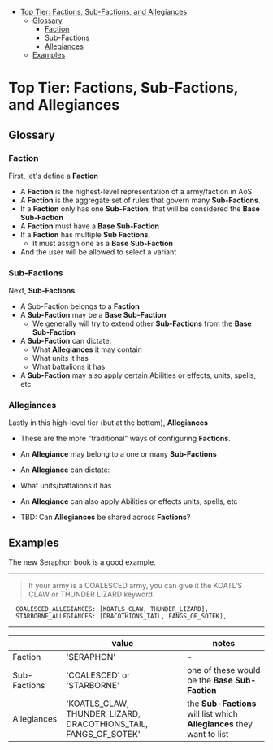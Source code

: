 - [Top Tier: Factions, Sub-Factions, and Allegiances](#top-tier-factions-sub-factions-and-allegiances)
  - [Glossary](#glossary)
    - [Faction](#faction)
    - [Sub-Factions](#sub-factions)
    - [Allegiances](#allegiances)
  - [Examples](#examples)

# Top Tier: Factions, Sub-Factions, and Allegiances


## Glossary

### Faction

First, let's define a **Faction**

- A **Faction** is the highest-level representation of a army/faction in AoS.
- A **Faction** is the aggregate set of rules that govern many **Sub-Factions**. 
- If a **Faction** only has one **Sub-Faction**, that will be considered the **Base Sub-Faction**
 - A **Faction** must have a **Base Sub-Faction** 
- If a **Faction** has multiple **Sub Factions**, 
  - It must assign one as a **Base Sub-Faction**
 - And the user will be allowed to select a variant

### Sub-Factions

Next, **Sub-Factions**.

- A Sub-Faction belongs to a **Faction**
- A **Sub-Faction** may be a **Base Sub-Faction**
  - We generally will try to extend other **Sub-Factions** from the **Base Sub-Faction**
- A **Sub-Faction** can dictate:
  - What **Allegiances** it may contain
  - What units it has
  - What battalions it has
- A **Sub-Faction** may also apply certain Abilities or effects, units, spells, etc


### Allegiances

Lastly in this high-level tier (but at the bottom), **Allegiances**

- These are the more "traditional" ways of configuring **Factions**. 
- An **Allegiance** may belong to a one or many **Sub-Factions**
- An **Allegiance** can dictate:
- What units/battalions it has
- An **Allegiance** can also apply Abilities or effects units, spells, etc

- TBD: Can **Allegiances** be shared across **Factions**?

## Examples

The new Seraphon book is a good example.


---
> If your army is a COALESCED army, you can give it the KOATL'S CLAW or THUNDER LIZARD keyword.

```
  COALESCED_ALLEGIANCES: [KOATLS_CLAW, THUNDER_LIZARD],
  STARBORNE_ALLEGIANCES: [DRACOTHIONS_TAIL, FANGS_OF_SOTEK],
```

---

|              | value                      | notes |
| ------------ | -------------------------- | ----- |
| Faction      | 'SERAPHON'                 |    -   |
| Sub-Factions | 'COALESCED' or 'STARBORNE' | one of these would be the **Base Sub-Faction** |
| Allegiances  | 'KOATLS_CLAW, THUNDER_LIZARD, DRACOTHIONS_TAIL, FANGS_OF_SOTEK'  | the **Sub-Factions** will list which **Allegiances** they want to list |

